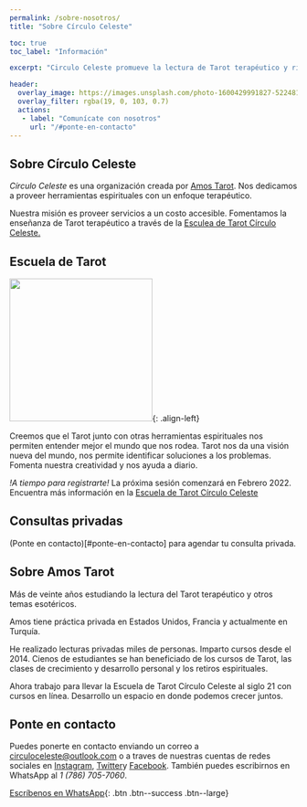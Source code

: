 ```yaml
---
permalink: /sobre-nosotros/
title: "Sobre Círculo Celeste"

toc: true
toc_label: "Información"

excerpt: "Circulo Celeste promueve la lectura de Tarot terapéutico y rituales para organizar y desarrollar tus ideas. Ofrecemos cursos, talleres y seminarios."

header:
  overlay_image: https://images.unsplash.com/photo-1600429991827-5224817554f8?ixlib=rb-1.2.1&ixid=MnwxMjA3fDB8MHxwaG90by1wYWdlfHx8fGVufDB8fHx8&auto=format&fit=crop&w=870&q=80
  overlay_filter: rgba(19, 0, 103, 0.7)
  actions:
   - label: "Comunícate con nosotros"
     url: "/#ponte-en-contacto"
---
```

## Sobre Círculo Celeste

*Círculo Celeste* es una organización creada por [Amos Tarot](#sobre-amos-tarot). Nos dedicamos a proveer herramientas espirituales con un enfoque terapéutico.

Nuestra misión es proveer servicios a un costo accesible. Fomentamos la enseñanza de Tarot terapéutico a través de la [Esculea de Tarot Círculo Celeste.](/escuela-de-tarot/)

## Escuela de Tarot

<img src="https://algzb.github.io/tarot/img/deck/tarot-world.jpg" width="250">{: .align-left}

Creemos que el Tarot junto con otras herramientas espirituales nos permiten entender mejor el mundo que nos rodea. Tarot nos da una visión nueva del mundo, nos permite identificar soluciones a los problemas. Fomenta nuestra creatividad y nos ayuda a diario.

*!A tiempo para registrarte!* La próxima sesión comenzará en Febrero 2022. Encuentra más información en la [Escuela de Tarot Círculo Celeste](/esuela-de-tarot)

## Consultas privadas

(Ponte en contacto)[#ponte-en-contacto] para agendar tu consulta privada.

## Sobre Amos Tarot

Más de veinte años estudiando la lectura del Tarot terapéutico y otros temas esotéricos.

Amos tiene práctica privada en Estados Unidos, Francia y actualmente en Turquía.

He realizado lecturas privadas miles de personas. Imparto cursos desde el 2014. Cienos de estudiantes se han beneficiado de los cursos de Tarot, las clases de crecimiento y desarrollo personal y los retiros espirituales.

Ahora trabajo para llevar la Escuela de Tarot Círculo Celeste al siglo 21 con cursos en línea. Desarrollo un espacio en donde podemos crecer juntos.

## Ponte en contacto

Puedes ponerte en contacto enviando un correo a circuloceleste@outlook.com o a traves de nuestras cuentas de redes sociales en [Instagram](https://instagram.com/amos.tarot), [Twitter](https://twitter.com/amostarot)y [Facebook](https://facebook.com/amostarot). También puedes escribirnos en WhatsApp al *1 (786) 705-7060*.

[Escríbenos en WhatsApp](https://wa.me/17867057060){: .btn .btn--success .btn--large}
